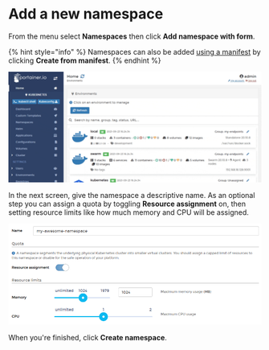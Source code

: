 # Add a new namespace

From the menu select **Namespaces** then click **Add namespace with form**.

{% hint style="info" %}
Namespaces can also be added [using a manifest](../applications/manifest.md) by clicking **Create from manifest**.
{% endhint %}

![](../../../.gitbook/assets/2.9-namespaces-add-1.gif)

In the next screen, give the namespace a descriptive name. As an optional step you can assign a quota by toggling **Resource assignment** on, then setting resource limits like how much memory and CPU will be assigned.

![](../../../.gitbook/assets/namespaces-add-2.png)

When you're finished, click **Create namespace**.
